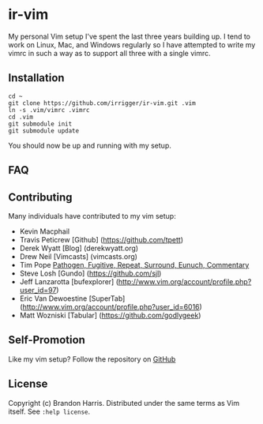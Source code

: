 ir-vim
============

My personal Vim setup I've spent the last three years building up.
I tend to work on Linux, Mac, and Windows regularly so I have attempted to
write my vimrc in such a way as to support all three with a single vimrc.

Installation
------------

	cd ~
	git clone https://github.com/irrigger/ir-vim.git .vim
	ln -s .vim/vimrc .vimrc
	cd .vim
	git submodule init
	git submodule update

You should now be up and running with my setup.

FAQ
---

Contributing
------------

Many individuals have contributed to my vim setup:

* Kevin Macphail
* Travis Peticrew [Github] (https://github.com/tpett)
* Derek Wyatt [Blog] (derekwyatt.org)
* Drew Neil [Vimcasts] (vimcasts.org)
* Tim Pope [Pathogen, Fugitive, Repeat, Surround, Eunuch, Commentary](https://github.com/tpope)
* Steve Losh [Gundo] (https://github.com/sjl)
* Jeff Lanzarotta [bufexplorer] (http://www.vim.org/account/profile.php?user_id=97)
* Eric Van Dewoestine [SuperTab] (http://www.vim.org/account/profile.php?user_id=6016)
* Matt Wozniski [Tabular] (https://github.com/godlygeek)

Self-Promotion
--------------

Like my vim setup? Follow the repository on
[GitHub](https://github.com/irrigger/ir-vim.git)

License
-------

Copyright (c) Brandon Harris.  Distributed under the same terms as Vim itself.
See `:help license`.

